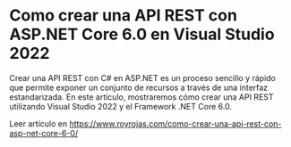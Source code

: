 # Como crear una API REST con ASP.NET Core 6.0 en Visual Studio 2022

Crear una API REST con C# en ASP.NET es un proceso sencillo y rápido que permite exponer un conjunto de recursos a través de una interfaz estandarizada. En este artículo, mostraremos cómo crear una API REST utilizando Visual Studio 2022 y el Framework .NET Core 6.0.

Leer artículo en https://www.royrojas.com/como-crear-una-api-rest-con-asp-net-core-6-0/
